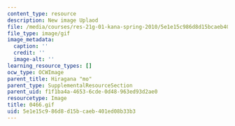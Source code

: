 ```yaml
---
content_type: resource
description: New image Uplaod
file: /media/courses/res-21g-01-kana-spring-2010/5e1e15c986d8d15bcaeb401ed08b33b3_0466.gif
file_type: image/gif
image_metadata:
  caption: ''
  credit: ''
  image-alt: ''
learning_resource_types: []
ocw_type: OCWImage
parent_title: Hiragana "mo"
parent_type: SupplementalResourceSection
parent_uid: f1f1ba4a-4653-6cde-0d48-963ed93d2ae0
resourcetype: Image
title: 0466.gif
uid: 5e1e15c9-86d8-d15b-caeb-401ed08b33b3
---
```

